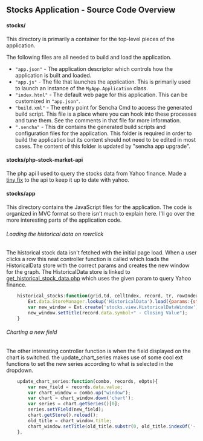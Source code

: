 ## Stocks Application - Source Code Overview
#### stocks/
This directory is primarily a container for the top-level pieces of the application.

The following files are all needed to build and load the application.

 - `"app.json"` - The application descriptor which controls how the application is
   built and loaded.
 - `"app.js"` - The file that launches the application. This is primarily used to
   launch an instance of the `MyApp.Application` class.
 - `"index.html"` - The default web page for this application. This can be customized
   in `"app.json"`.
 - `"build.xml"` - The entry point for Sencha Cmd to access the generated build
   script. This file is a place where you can hook into these processes and tune
   them. See the comments in that file for more information.
 - `".sencha"` - This dir contains the generated build scripts
   and configuration files for the application. This folder is required in order to
   build the application but its content should not need to be edited in most cases.
   The content of this folder is updated by "sencha app upgrade".
   
#### stocks/php-stock-market-api
The php api I used to query the stocks data from Yahoo finance. Made a [tiny fix](https://github.com/bmarshall511/php-stock-market-api/pull/3) to the api to keep it up to date with yahoo. 

#### stocks/app
This directory contains the JavaScript files for the application. The code is organized in MVC format so there isn't much to explain here. I'll go over the more interesting parts of the application code.

###### Loading the historical data on rowclick
The historical stock data isn't fetched with the initial page load. When a user clicks a row this neat controller function is called which loads the HistoricalData store with the correct params and creates the new window for the graph. The HistoricalData store is linked to [get_historical_stock_data.php](get_historical_stock_data.php) which uses the given param to query Yahoo finance. 

```javascript
	historical_stocks:function(grid,td, cellIndex, record, tr, rowIndex, e, eOpts){
		Ext.data.StoreManager.lookup('HistoricalData').load({params:{stock_symbol:record.data.symbol}});
		var new_window = Ext.create('stocks.view.HistoricalDataWindow').show();
		new_window.setTitle(record.data.symbol+" - Closing Value");
	}
```

###### Charting a new field
The other interesting controller function is when the field displayed on the chart is switched. the update_chart_series makes use of some cool ext functions to set the new series according to what is selected in the dropdown.

```javascript
	update_chart_series:function(combo, records, eOpts){
		var new_field = records.data.value;
		var chart_window = combo.up("window");
		var chart = chart_window.down('chart');
		var series = chart.getSeries()[0];
		series.setYField(new_field);
		chart.getStore().reload();	
		old_title = chart_window.title;
		chart_window.setTitle(old_title.substr(0, old_title.indexOf('-'))+" - "+records.data.display);
	},
```

